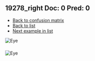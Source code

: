 ## 19278_right Doc: 0 Pred: 0
- [Back to confusion matrix](https://github.com/juliandewit/kaggle_retinopathy/blob/master/matrix.md)
- [Back to list](https://github.com/juliandewit/kaggle_retinopathy/blob/master/lists/00/list.md)
- [Next example in list](https://github.com/juliandewit/kaggle_retinopathy/blob/master/lists/00/19/19288_left.md)

![Eye](https://retinopaty.blob.core.windows.net/size1024/19278_right_0.jpeg)

### 

![Eye]()
